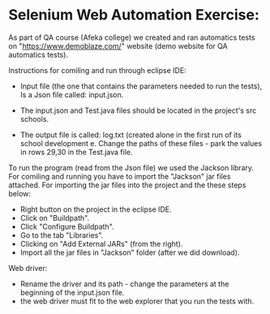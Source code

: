 # Selenium Web Automation Exercise: 
As part of QA course (Afeka college) we created and ran automatics tests 
on "https://www.demoblaze.com/" website (demo website for QA automatics tests).


Instructions for comiling and run through eclipse IDE:
* Input file (the one that contains the parameters needed to run the tests), Is a Json file called: input.json.

* The input.json and Test.java files should be located in the project's src schools.

* The output file is called: log.txt (created alone in the first run of its school development e. Change the paths of these files - park the values ​​in rows 29,30 in the Test.java file.

To run the program (read from the Json file) we used the Jackson library.
For comiling and running you have to import the "Jackson" jar files attached.
For importing the jar files into the project and the these steps below:
* Right button on the project in the eclipse IDE.
* Click on "Buildpath".
* Click "Configure Buildpath".
* Go to the tab "Libraries".
* Clicking on "Add External JARs" (from the right).
* Import all the jar files in "Jackson" folder (after we did download).

Web driver:
* Rename the driver and its path - change the parameters at the beginning of the input.json file.
* the web driver must fit to the web explorer that you run the tests with.
